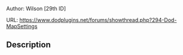 Author: Wilson [29th ID]

URL: https://www.dodplugins.net/forums/showthread.php?294-Dod-MapSettings

## Description

